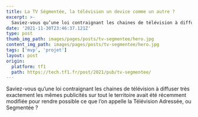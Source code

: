 ```yaml
---
title: La TV Ségmentée, la télévision un device comme un autre ?
excerpt: >-
  Saviez-vous qu’une loi contraignant les chaines de télévision à diffuser très exactement les mêmes publicités sur tout le territoire avait été récemment modifiée pour rendre possible ce que l’on appelle la Télévision Adressée, ou Segmentée ?
date: '2021-11-30T23:46:37.121Z'
type: post
thumb_img_path: images/pages/posts/tv-segmentee/hero.jpg
content_img_path: images/pages/posts/tv-segmentee/hero.jpg
tags: ['mvp', 'projet']
layout: post
origin:
  platform: tf1
  path: https://tech.tf1.fr/post/2021/pub/tv-segmentee/
---
```


Saviez-vous qu’une loi contraignant les chaines de télévision à diffuser très exactement les mêmes publicités sur tout le territoire avait été récemment modifiée pour rendre possible ce que l’on appelle la Télévision Adressée, ou Segmentée ?